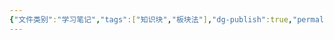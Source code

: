 ```yaml
---
{"文件类别":"学习笔记","tags":["知识块","板块法"],"dg-publish":true,"permalink":"/学习笔记/知识点cheese/物权/","dgPassFrontmatter":true,"created":"2024-07-01T22:32:40.408+08:00","updated":"2024-09-11T12:31:05.775+08:00"}
---
```



